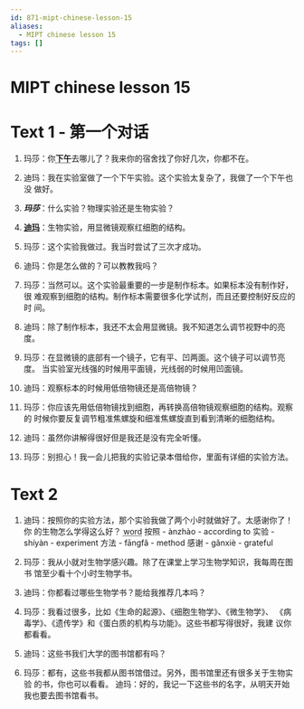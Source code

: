 ```yaml
---
id: 871-mipt-chinese-lesson-15
aliases:
  - MIPT chinese lesson 15
tags: []
---
```


# MIPT chinese lesson 15

# Text 1 - 第一个对话

1. 玛莎：你<b><abbr title="xiàwǔ - вторая половина дня">下午</b></abbr>去哪儿了？我来你的宿舍找了你好几次，你都不在。
2. 迪玛：我在实验室做了一个下午实验。这个实验太复杂了，我做了一个下午也没
   做好。
3. **_玛莎_**：什么实验？物理实验还是生物实验？

4. <b><u>迪玛</u></b>：生物实验，用显微镜观察红细胞的结构。
5. 玛莎：这个实验我做过。我当时尝试了三次才成功。
6. 迪玛：你是怎么做的？可以教教我吗？
7. 玛莎：当然可以。这个实验最重要的一步是制作标本。如果标本没有制作好，很
   难观察到细胞的结构。制作标本需要很多化学试剂，而且还要控制好反应的时
   间。
8. 迪玛：除了制作标本，我还不太会用显微镜。我不知道怎么调节视野中的亮度。
9. 玛莎：在显微镜的底部有一个镜子，它有平、凹两面。这个镜子可以调节亮度。
   当实验室光线强的时候用平面镜，光线弱的时候用凹面镜。
10. 迪玛：观察标本的时候用低倍物镜还是高倍物镜？
11. 玛莎：你应该先用低倍物镜找到细胞，再转换高倍物镜观察细胞的结构。观察的
    时候你要反复调节粗准焦螺旋和细准焦螺旋直到看到清晰的细胞结构。
12. 迪玛：虽然你讲解得很好但是我还是没有完全听懂。
13. 玛莎：别担心！我一会儿把我的实验记录本借给你，里面有详细的实验方法。

# Text 2

1. 迪玛：按照你的实验方法，那个实验我做了两个小时就做好了。太感谢你了！你
   的生物怎么学得这么好？
   <abbr title="text in hover">word</abbr>
   按照 - ànzhào - according to
   实验 - shíyàn - experiment
   方法 - fāngfǎ - method
   感谢 - gǎnxiè - grateful

2. 玛莎：我从小就对生物学感兴趣。除了在课堂上学习生物学知识，我每周在图书
   馆至少看十个小时生物学书。
3. 迪玛：你都看过哪些生物学书？能给我推荐几本吗？
4. 玛莎：我看过很多，比如《生命的起源》、《细胞生物学》、《微生物学》、
   《病毒学》、《遗传学》和《蛋白质的机构与功能》。这些书都写得很好，我建
   议你都看看。
5. 迪玛：这些书我们大学的图书馆都有吗？
6. 玛莎：都有，这些书我都从图书馆借过。另外，图书馆里还有很多关于生物实验
   的书，你也可以看看。
   迪玛：好的，我记一下这些书的名字，从明天开始我也要去图书馆看书。
